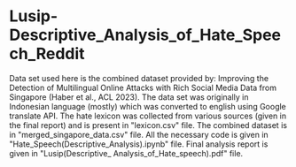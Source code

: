 # Lusip-Descriptive_Analysis_of_Hate_Speech_Reddit
Data set used here is the combined dataset provided by: Improving the Detection of Multilingual Online Attacks with Rich Social Media Data from Singapore (Haber et al., ACL 2023). 
The data set was originally in Indonesian language (mostly) which was converted to english using Google translate API.
The hate lexicon was collected from various sources (given in the final report) and is present in "lexicon.csv" file.
The combined dataset is in "merged_singapore_data.csv" file.
All the necessary code is given in "Hate_Speech(Descriptive_Analysis).ipynb" file.
Final analysis report is given in "Lusip(Descriptive_ Analysis_of_Hate_speech).pdf" file.
